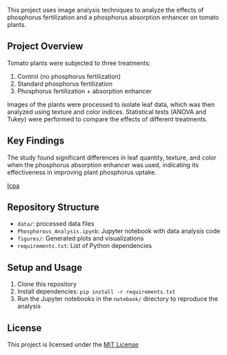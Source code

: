 This project uses image analysis techniques to analyze the effects of phosphorus fertilization and a phosphorus absorption enhancer on tomato plants.

## Project Overview

Tomato plants were subjected to three treatments:
1. Control (no phosphorus fertilization)
2. Standard phosphorus fertilization
3. Phosphorus fertilization + absorption enhancer

Images of the plants were processed to isolate leaf data, which was then analyzed using texture and color indices. Statistical tests (ANOVA and Tukey) were performed to compare the effects of different treatments.

## Key Findings

The study found significant differences in leaf quantity, texture, and color when the phosphorus absorption enhancer was used, indicating its effectiveness in improving plant phosphorus uptake.

[Icpa](figures/Ipca.png)

## Repository Structure

- `data/`: processed data files
- `Phosphorous_Analysis.ipynb`: Jupyter notebook with data analysis code
- `figures/`: Generated plots and visualizations
- `requirements.txt`: List of Python dependencies

## Setup and Usage

1. Clone this repository
2. Install dependencies: `pip install -r requirements.txt`
3. Run the Jupyter notebooks in the `notebook/` directory to reproduce the analysis

## License

This project is licensed under the [MIT License](https://opensource.org/license/mit)
